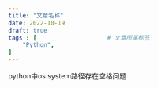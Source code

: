 ```yaml
---
title: "文章名称"
date: 2022-10-19
draft: true
tags : [                    # 文章所属标签
    "Python",
]
---
```



python中os.system路径存在空格问题

